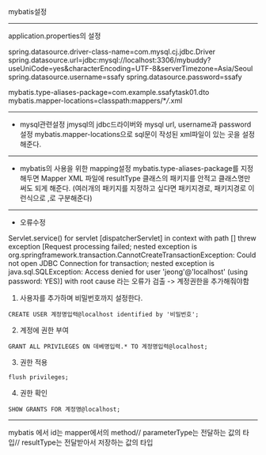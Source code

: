 mybatis설정

---

application.properties의 설정

spring.datasource.driver-class-name=com.mysql.cj.jdbc.Driver
spring.datasource.url=jdbc:mysql://localhost:3306/mybuddy?useUniCode=yes&characterEncoding=UTF-8&serverTimezone=Asia/Seoul
spring.datasource.username=ssafy
spring.datasource.password=ssafy

mybatis.type-aliases-package=com.example.ssafytask01.dto
mybatis.mapper-locations=classpath:mappers/\*_/_.xml

---

- mysql관련설정
  jmysql의 jdbc드라이버와 mysql url, username과 password 설정
  mybatis.mapper-locations으로 sql문이 작성된 xml파일이 있는 곳을 설정해준다.

---

- mybatis의 사용을 위한 mapping설정
  mybatis.type-aliases-package를 지정해두면 Mapper XML 파일에 resultType 클래스의 패키지를 안적고 클래스명만 써도 되게 해준다.
  (여러개의 패키지를 지정하고 싶다면 패키지경로, 패키지경로 이런식으로 ,로 구분해준다)

---

- 오류수정

Servlet.service() for servlet [dispatcherServlet] in context with path [] threw exception [Request processing failed; nested exception is org.springframework.transaction.CannotCreateTransactionException: Could not open JDBC Connection for transaction; nested exception is java.sql.SQLException: Access denied for user 'jeong'@'localhost' (using password: YES)] with root cause
라는 오류가 검출
-> 계정권한을 추가해줘야함

1. 사용자를 추가하며 비밀번호까지 설정한다.

```
CREATE USER 계정명입력@localhost identified by '비밀번호';
```

2. 계정에 권한 부여

```
GRANT ALL PRIVILEGES ON 데베명입력.* TO 계정명입력@localhost;
```

3. 권한 적용

```
flush privileges;
```

4. 권한 확인

```
SHOW GRANTS FOR 계정명@localhost;
```

---

mybatis 에서 id는 mapper에서의 method// parameterType는 전달하는 값의 타입// resultType는 전달받아서 저장하는 값의 타입
